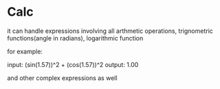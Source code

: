 # Calc

it can handle expressions involving all arthmetic operations, trignometric functions(angle in radians), logarithmic function


for example:

input: (sin(1.57))^2 + (cos(1.57))^2
output: 1.00

and other complex expressions as well
